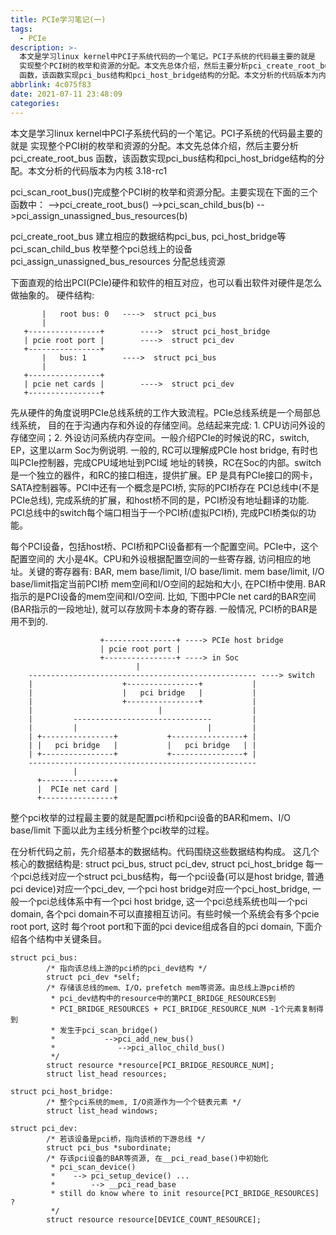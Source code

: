 ```yaml
---
title: PCIe学习笔记(一)
tags:
  - PCIe
description: >-
  本文是学习linux kernel中PCI子系统代码的一个笔记。PCI子系统的代码最主要的就是
  实现整个PCI树的枚举和资源的分配。本文先总体介绍，然后主要分析pci_create_root_bus
  函数，该函数实现pci_bus结构和pci_host_bridge结构的分配。本文分析的代码版本为内核 3.18-rc1
abbrlink: 4c075f83
date: 2021-07-11 23:48:09
categories:
---
```


 本文是学习linux kernel中PCI子系统代码的一个笔记。PCI子系统的代码最主要的就是
 实现整个PCI树的枚举和资源的分配。本文先总体介绍，然后主要分析pci_create_root_bus
 函数，该函数实现pci_bus结构和pci_host_bridge结构的分配。本文分析的代码版本为内核
 3.18-rc1

 pci_scan_root_bus()完成整个PCI树的枚举和资源分配。主要实现在下面的三个函数中：
    -->pci_create_root_bus()
    -->pci_scan_child_bus(b)
    -->pci_assign_unassigned_bus_resources(b)

 pci_create_root_bus 建立相应的数据结构pci_bus, pci_host_bridge等
 pci_scan_child_bus 枚举整个pci总线上的设备
 pci_assign_unassigned_bus_resources 分配总线资源

 下面直观的给出PCI(PCIe)硬件和软件的相互对应，也可以看出软件对硬件是怎么做抽象的。
 硬件结构:
 ```
		|   root bus: 0   ---->  struct pci_bus
		|
	+----------------+        ---->  struct pci_host_bridge
	| pcie root port |        ---->  struct pci_dev
	+----------------+        
		|   bus: 1        ---->  struct pci_bus
		|
	+----------------+
	| pcie net cards |        ---->  struct pci_dev
	+----------------+
 ```

先从硬件的角度说明PCIe总线系统的工作大致流程。PCIe总线系统是一个局部总线系统，
目的在于沟通内存和外设的存储空间。总结起来完成: 1. CPU访问外设的存储空间；2.
外设访问系统内存空间。一般介绍PCIe的时候说的RC，switch, EP，这里以arm Soc为例说明.
一般的, RC可以理解成PCIe host bridge, 有时也叫PCIe控制器，完成CPU域地址到PCI域
地址的转换，RC在Soc的内部。switch是一个独立的器件，和RC的接口相连，提供扩展。EP
是具有PCIe接口的网卡，SATA控制器等。PCI中还有一个概念是PCI桥, 实际的PCI桥存在
PCI总线中(不是PCIe总线), 完成系统的扩展，和host桥不同的是，PCI桥没有地址翻译的功能.
PCI总线中的switch每个端口相当于一个PCI桥(虚拟PCI桥), 完成PCI桥类似的功能。

每个PCI设备，包括host桥、PCI桥和PCI设备都有一个配置空间。PCIe中，这个配置空间的
大小是4K。CPU和外设根据配置空间的一些寄存器, 访问相应的地址。关键的寄存器有:
BAR, mem base/limit, I/O base/limit. mem base/limit, I/O base/limit指定当前PCI桥
mem空间和I/O空间的起始和大小, 在PCI桥中使用. BAR指示的是PCI设备的mem空间和I/O空间.
比如, 下图中PCIe net card的BAR空间(BAR指示的一段地址), 就可以存放网卡本身的寄存器.
一般情况, PCI桥的BAR是用不到的.
```
                    +----------------+ ----> PCIe host bridge
                    | pcie root port |
                    +----------------+ ----> in Soc
                            |
    --------------------------------------------------- ----> switch
    |                    +----------------+           |
    |                    |   pci bridge   |           |
    |                    +----------------+           |
    |                            |                    |
    |         -------------------------------         |
    |         |                             |         |
    | +----------------+           +----------------+ |
    | |   pci bridge   |           |   pci bridge   | |
    | +----------------+           +----------------+ |
    ---------------------------------------------------
              |
      +----------------+
      |  PCIe net card |
      +----------------+
```

整个pci枚举的过程最主要的就是配置pci桥和pci设备的BAR和mem、I/O base/limit
下面以此为主线分析整个pci枚举的过程。

在分析代码之前，先介绍基本的数据结构。代码围绕这些数据结构构成。
这几个核心的数据结构是: struct pci_bus, struct pci_dev, struct pci_host_bridge
每一个pci总线对应一个struct pci_bus结构，每一个pci设备(可以是host bridge,
普通pci device)对应一个pci_dev, 一个pci host bridge对应一个pci_host_bridge,
一般一个pci总线体系中有一个pci host bridge, 这一个pci总线系统也叫一个pci domain,
各个pci domain不可以直接相互访问。有些时候一个系统会有多个pcie root port, 这时
每个root port和下面的pci device组成各自的pci domain, 下面介绍各个结构中关键条目。
```
struct pci_bus:
        /* 指向该总线上游的pci桥的pci_dev结构 */
        struct pci_dev *self;
        /* 存储该总线的mem、I/O，prefetch mem等资源。由总线上游pci桥的
         * pci_dev结构中的resource中的第PCI_BRIDGE_RESOURCES到
         * PCI_BRIDGE_RESOURCES + PCI_BRIDGE_RESOURCE_NUM -1个元素复制得到
         * 发生于pci_scan_bridge()
         *           -->pci_add_new_bus()
         *              -->pci_alloc_child_bus()
         */
        struct resource *resource[PCI_BRIDGE_RESOURCE_NUM];
        struct list_head resources;

struct pci_host_bridge:
        /* 整个pci系统的mem, I/O资源作为一个个链表元素 */
        struct list_head windows;

struct pci_dev:
        /* 若该设备是pci桥，指向该桥的下游总线 */
        struct pci_bus *subordinate;
        /* 存该pci设备的BAR等资源, 在__pci_read_base()中初始化
         * pci_scan_device() 
         *    --> pci_setup_device() ...
         *        --> __pci_read_base
         * still do know where to init resource[PCI_BRIDGE_RESOURCES] ?
         */
        struct resource resource[DEVICE_COUNT_RESOURCE];
```
